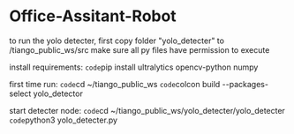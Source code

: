 # Office-Assitant-Robot
to run the yolo detecter, first copy folder "yolo_detecter" to /tiango_public_ws/src
make sure all py files have permission to execute

install requirements:
`code`pip install ultralytics opencv-python numpy

first time run:
`code`cd ~/tiango_public_ws
`code`colcon build --packages-select yolo_detector

start detecter node:
`code`cd ~/tiango_public_ws/yolo_detecter/yolo_detecter
`code`python3 yolo_detecter.py